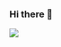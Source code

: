 
### Hi there 👋
<img src="https://scontent.fmnl25-2.fna.fbcdn.net/v/t39.30808-6/357370117_1926904191011864_1802624152069908567_n.jpg?_nc_cat=102&cb=99be929b-3346023f&ccb=1-7&_nc_sid=0debeb&_nc_eui2=AeHJg9UTFOeNsKxtvQJZ2oV2IlKLboyYPT0iUotujJg9PRu7Vv9x6iGUbr-Y3WDSz3VOP2gLxHGTbjP17TGXoKYw&_nc_ohc=MISfxpSoPXEAX_RJPjI&_nc_ht=scontent.fmnl25-2.fna&oh=00_AfBBwG13NpFNMecKWi4zux1o7e2ZLXSKadqs8AM_cc2rpg&oe=64A593D4">

<!--
**mrk-hnr/mrk-hnr** is a ✨ _special_ ✨ repository because its `README.md` (this file) appears on your GitHub profile.

Here are some ideas to get you started:

- 🔭 I’m currently working on ...
- 🌱 I’m currently learning ...
- 👯 I’m looking to collaborate on ...
- 🤔 I’m looking for help with ...
- 💬 Ask me about ...
- 📫 How to reach me: ...
- 😄 Pronouns: ...
- ⚡ Fun fact: ...
-->
